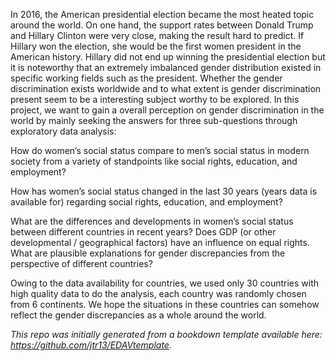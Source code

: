 In 2016, the American presidential election became the most heated topic around the world. On one hand, the support rates between Donald Trump and Hillary Clinton were very close, making the result hard to predict. If Hillary won the election, she would be the first women president in the American history. Hillary did not end up winning the presidential election but it is noteworthy that an extremely imbalanced gender distribution existed in specific working fields such as the president. Whether the gender discrimination exists worldwide and to what extent is gender discrimination present seem to be a interesting subject worthy to be explored. In this project, we want to gain a overall perception on gender discrimination in the world by mainly seeking the answers for three sub-questions through exploratory data analysis:

How do women’s social status compare to men’s social status in modern society from a variety of standpoints like social rights, education, and employment?

How has women’s social status changed in the last 30 years (years data is available for) regarding social rights, education, and employment?

What are the differences and developments in women’s social status between different countries in recent years? Does GDP (or other developmental / geographical factors) have an influence on equal rights. What are plausible explanations for gender discrepancies from the perspective of different countries?

Owing to the data availability for countries, we used only 30 countries with high quality data to do the analysis, each country was randomly chosen from 6 continents. We hope the situations in these countries can somehow reflect the gender discrepancies as a whole around the world.

*This repo was initially generated from a bookdown template available here: https://github.com/jtr13/EDAVtemplate.*	


